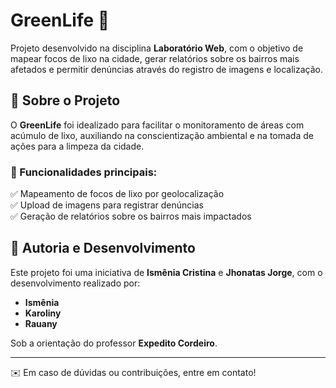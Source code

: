 # GreenLife 🌱

Projeto desenvolvido na disciplina **Laboratório Web**, com o objetivo de mapear focos de lixo na cidade, gerar relatórios sobre os bairros mais afetados e permitir denúncias através do registro de imagens e localização.  

## 📌 Sobre o Projeto  

O **GreenLife** foi idealizado para facilitar o monitoramento de áreas com acúmulo de lixo, auxiliando na conscientização ambiental e na tomada de ações para a limpeza da cidade.  

### 🔹 Funcionalidades principais:  
✅ Mapeamento de focos de lixo por geolocalização  
✅ Upload de imagens para registrar denúncias  
✅ Geração de relatórios sobre os bairros mais impactados  

## 👥 Autoria e Desenvolvimento  

Este projeto foi uma iniciativa de **Ismênia Cristina** e **Jhonatas Jorge**, com o desenvolvimento realizado por:  
- **Ismênia**  
- **Karoliny**
- **Rauany**  

Sob a orientação do professor **Expedito Cordeiro**.  


---

✉️ Em caso de dúvidas ou contribuições, entre em contato!  
